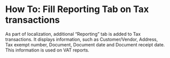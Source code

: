 # How To: Fill Reporting Tab on Tax transactions

As part of localization, additional “Reporting” tab is added to Tax transactions. It displays information, such as Customer/Vendor, Address, Tax exempt number, Document, Document date and Document receipt date. This information is used on VAT reports.